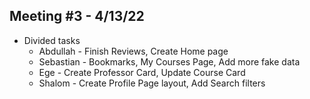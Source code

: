 ## Meeting #3 - 4/13/22

- Divided tasks
  - Abdullah - Finish Reviews, Create Home page
  - Sebastian - Bookmarks, My Courses Page, Add more fake data
  - Ege - Create Professor Card, Update Course Card
  - Shalom - Create Profile Page layout, Add Search filters
